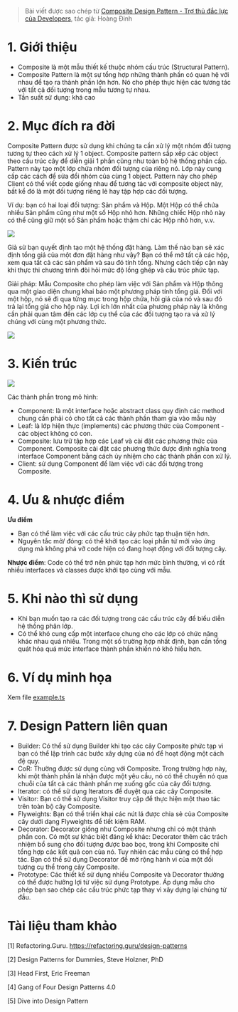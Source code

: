 > Bài viết được sao chép từ [Composite Design Pattern - Trợ thủ đắc lực của Developers](https://viblo.asia/p/composite-design-pattern-tro-thu-dac-luc-cua-developers-Qbq5QBk3KD8), tác giả: Hoàng Đinh

# 1. Giới thiệu

- Composite là một mẫu thiết kế thuộc nhóm cấu trúc (Structural Pattern).
- Composite Pattern là một sự tổng hợp những thành phần có quan hệ với nhau để tạo ra thành phần lớn hơn. Nó cho phép thực hiện các tương tác với tất cả đối tượng trong mẫu tương tự nhau.
- Tần suất sử dụng: khá cao

# 2. Mục đích ra đời

Composite Pattern được sử dụng khi chúng ta cần xử lý một nhóm đối tượng tương tự theo cách xử lý 1 object. Composite pattern sắp xếp các object theo cấu trúc cây để diễn giải 1 phần cũng như toàn bộ hệ thống phân cấp. Pattern này tạo một lớp chứa nhóm đối tượng của riêng nó. Lớp này cung cấp các cách để sửa đổi nhóm của cùng 1 object. Pattern này cho phép Client có thể viết code giống nhau để tương tác với composite object này, bất kể đó là một đối tượng riêng lẻ hay tập hợp các đối tượng.

Ví dụ: bạn có hai loại đối tượng: Sản phẩm và Hộp. Một Hộp có thể chứa nhiều Sản phẩm cũng như một số Hộp nhỏ hơn. Những chiếc Hộp nhỏ này có thể cũng giữ một số Sản phẩm hoặc thậm chí các Hộp nhỏ hơn, v.v.

![](https://images.viblo.asia/79ef6968-27a6-49c7-a6cb-78bcd37e5804.png)

Giả sử bạn quyết định tạo một hệ thống đặt hàng. Làm thế nào bạn sẽ xác định tổng giá của một đơn đặt hàng như vậy? Bạn có thể mở tất cả các hộp, xem qua tất cả các sản phẩm và sau đó tính tổng. Nhưng cách tiếp cận này khi thực thi chương trình đòi hỏi mức độ lồng ghép và cấu trúc phức tạp.

Giải pháp: Mẫu Composite cho phép làm việc với Sản phẩm và Hộp thông qua một giao diện chung khai báo một phương pháp tính tổng giá. Đối với một hộp, nó sẽ đi qua từng mục trong hộp chứa, hỏi giá của nó và sau đó trả lại tổng giá cho hộp này. Lợi ích lớn nhất của phương pháp này là không cần phải quan tâm đến các lớp cụ thể của các đối tượng tạo ra và xử lý chúng với cùng một phương thức.

![](https://images.viblo.asia/33426952-6848-43d6-9b07-88d9ee9436d7.png)

# 3. Kiến trúc

![](https://refactoring.guru/images/patterns/diagrams/composite/structure-en.png?id=b7f114558b594dfb220d225398b2b744)

Các thành phần trong mô hình:

- Component: là một interface hoặc abstract class quy định các method chung cần phải có cho tất cả các thành phần tham gia vào mẫu này
- Leaf: là lớp hiện thực (implements) các phương thức của Component - các object không có con.
- Composite: lưu trữ tập hợp các Leaf và cài đặt các phương thức của Component. Composite cài đặt các phương thức được định nghĩa trong interface Component bằng cách ủy nhiệm cho các thành phần con xử lý.
- Client: sử dụng Component để làm việc với các đối tượng trong Composite.

# 4. Ưu & nhược điểm

**Ưu điểm**

- Bạn có thể làm việc với các cấu trúc cây phức tạp thuận tiện hơn.
- Nguyên tắc mở/ đóng: có thể khởi tạo các loại phần tử mới vào ứng dụng mà không phá vỡ code hiện có đang hoạt động với đối tượng cây.

**Nhược điểm**: Code có thể trở nên phức tạp hơn mức bình thường, vì có rất nhiều interfaces và classes được khởi tạo cùng với mẫu.

# 5. Khi nào thì sử dụng

- Khi bạn muốn tạo ra các đối tượng trong các cấu trúc cây để biểu diễn hệ thống phân lớp.
- Có thể khó cung cấp một interface chung cho các lớp có chức năng khác nhau quá nhiều. Trong một số trường hợp nhất định, bạn cần tổng quát hóa quá mức interface thành phần khiến nó khó hiểu hơn.

# 6. Ví dụ minh họa

Xem file [example.ts](./example.ts)

# 7. Design Pattern liên quan

- Builder: Có thể sử dụng Builder khi tạo các cây Composite phức tạp vì bạn có thể lập trình các bước xây dựng của nó để hoạt động một cách đệ quy.
- CoR: Thường được sử dụng cùng với Composite. Trong trường hợp này, khi một thành phần lá nhận được một yêu cầu, nó có thể chuyển nó qua chuỗi của tất cả các thành phần mẹ xuống gốc của cây đối tượng.
- Iterator: có thể sử dụng Iterators để duyệt qua các cây Composite.
- Visitor: Bạn có thể sử dụng Visitor truy cập để thực hiện một thao tác trên toàn bộ cây Composite.
- Flyweights: Bạn có thể triển khai các nút lá được chia sẻ của Composite cây dưới dạng Flyweights để tiết kiệm RAM.
- Decorator: Decorator giống như Composite nhưng chỉ có một thành phần con. Có một sự khác biệt đáng kể khác: Decorator thêm các trách nhiệm bổ sung cho đối tượng được bao bọc, trong khi Composite chỉ tổng hợp các kết quả con của nó. Tuy nhiên các mẫu cũng có thể hợp tác. Bạn có thể sử dụng Decorator để mở rộng hành vi của một đối tượng cụ thể trong cây Composite.
- Prototype: Các thiết kế sử dụng nhiều Composite và Decorator thường có thể được hưởng lợi từ việc sử dụng Prototype. Áp dụng mẫu cho phép bạn sao chép các cấu trúc phức tạp thay vì xây dựng lại chúng từ đầu.

# Tài liệu tham khảo

[1] Refactoring.Guru. https://refactoring.guru/design-patterns

[2] Design Patterns for Dummies, Steve Holzner, PhD

[3] Head First, Eric Freeman

[4] Gang of Four Design Patterns 4.0

[5] Dive into Design Pattern
